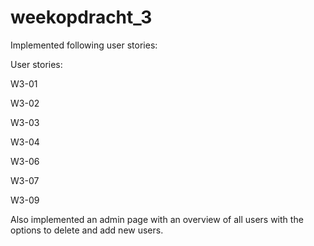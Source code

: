 # weekopdracht_3

Implemented following user stories:

User stories:

W3-01 

W3-02

W3-03

W3-04

W3-06

W3-07

W3-09

Also implemented an admin page with an overview of all users with the options to delete and add new users. 
